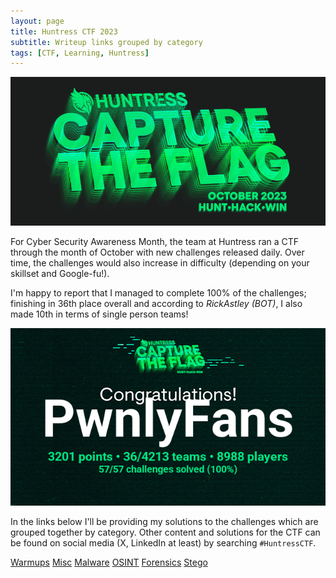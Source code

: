 ```yaml
---
layout: page
title: Huntress CTF 2023
subtitle: Writeup links grouped by category
tags: [CTF, Learning, Huntress]
---
```


![huntress_ctf](/assets/img/huntress_ctf23/huntress_main.png)

For Cyber Security Awareness Month, the team at Huntress ran a CTF through the month of October with new challenges released daily. Over time, the challenges would also increase in difficulty (depending on your skillset and Google-fu!).

I'm happy to report that I managed to complete 100% of the challenges; finishing in 36th place overall and according to _RickAstley (BOT)_, I also made 10th in terms of single person teams!

![huntress_ctf](/assets/img/huntress_ctf23/completion_cert.png)

In the links below I'll be providing my solutions to the challenges which are grouped together by category. Other content and solutions for the CTF can be found on social media (X, LinkedIn at least) by searching `#HuntressCTF`.

[Warmups](assets/writeups/huntress23_warmup.md)
[Misc](assets/writeups/huntress23_misc.md)
[Malware](assets/writeups/huntress23_malware.md)
[OSINT](assets/writeups/huntress23_osint.md)
[Forensics](assets/writeups/huntress23_forensic.md)
[Stego](assets/writeups/huntress23_stego.md)